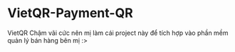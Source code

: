 # VietQR-Payment-QR
VietQR Chậm vãi cức nên mị làm cái project này để tích hợp vào phần mềm quản lý bán hàng bên mị :>
